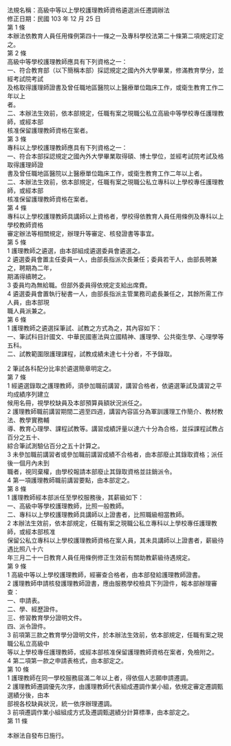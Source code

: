 法規名稱：高級中等以上學校護理教師資格遴選派任遷調辦法  
修正日期：民國 103 年 12 月 25 日  
第 1 條  
本辦法依教育人員任用條例第四十一條之一及專科學校法第二十條第二項規定訂定之。  
第 2 條  
高級中等學校護理教師應具有下列資格之一：  
一、符合教育部（以下簡稱本部）採認規定之國內外大學畢業，修滿教育學分，並經考試院考試  
及格取得護理師證書及曾任職地區醫院以上醫療單位臨床工作，或衛生教育工作二年以上  
者。  
二、本辦法生效前，依本部規定，任職有案之現職公私立高級中等學校專任護理教師，或經本部  
核准保留護理教師資格在案者。  
第 3 條  
專科以上學校護理教師應具有下列資格之一：  
一、符合本部採認規定之國內外大學畢業取得碩、博士學位，並經考試院考試及格取得護理師證  
書及曾任職地區醫院以上醫療單位臨床工作，或衛生教育工作二年以上者。  
二、本辦法生效前，依本部規定，任職有案之現職公私立專科以上學校專任護理教師，或經本部  
核准保留護理教師資格在案者。  
第 4 條  
專科以上學校護理教師具講師以上資格者，學校得依教育人員任用條例及專科以上學校教師資格  
審定辦法等相關規定，辦理升等審定、核發證書等事宜。  
第 5 條  
1 護理教師之遴選，由本部組成遴選委員會遴選之。  
2 遴選委員會置主任委員一人，由部長指派次長兼任；委員若干人，由部長聘兼之，聘期為二年，  
期滿得續聘之。  
3 委員均為無給職。但部外委員得依規定支給出席費。  
4 遴選委員會置執行秘書一人，由部長指派主管業務司處長兼任之，其餘所需工作人員，由本部現  
職人員派兼之。  
第 6 條  
1 護理教師之遴選採筆試、試教之方式為之，其內容如下：  
一、筆試科目計國文、中華民國憲法與立國精神、護理學、公共衛生學、心理學等五科。  
二、試教範圍限護理課程，試教成績未達七十分者，不予錄取。  


2 筆試各科配分比率於遴選簡章明定之。  
第 7 條  
1 經遴選錄取之護理教師，須參加職前講習，講習合格者，依遴選筆試及講習之平均成績序列建立  
候用名冊，視學校缺員及本部預算員額狀況派任之。  
2 護理教師職前講習期間二週至四週，講習內容區分為軍訓護理工作簡介、教材教法、教學實務輔  
導、教育心理學、課程試教等。講習成績評量以達六十分為合格，並採課程試教占百分之五十、  
綜合筆試測驗佔百分之五十計算之。  
3 未參加職前講習者或參加職前講習成績不合格者，由本部廢止其錄取資格；派任後一個月內未到  
職者，視同棄權，由學校報請本部廢止其錄取資格並註銷派令。  
4 第一項護理教師職前講習要點，由本部定之。  
第 8 條  
1 護理教師經本部派任至學校服務後，其薪級如下：  
一、高級中等學校護理教師，比照一般教師。  
二、專科以上學校護理教師具講師以上證書者，比照職級相當教師。  
2 本辦法生效前，依本部規定，任職有案之現職公私立專科以上學校專任護理教師，或經本部核准  
保留公私立專科以上學校護理教師資格在案人員，其未具講師以上證書者，薪級待遇比照八十六  
年三月二十一日教育人員任用條例修正生效前有關助教薪級待遇規定。  
第 9 條  
1 高級中等以上學校護理教師，經審查合格者，由本部發給護理教師證書。  
2 護理教師申請核發護理教師證書，應由服務學校檢具下列證件，報本部辦理審查：  
一、申請表。  
二、學、經歷證件。  
三、修習教育學分證明文件。  
四、派令證件。  
3 前項第三款之教育學分證明文件，於本辦法生效前，依本部規定，任職有案之現職公私立高級中  
等以上學校專任護理教師，或經本部核准保留護理教師資格在案者，免檢附之。  
4 第二項第一款之申請表格式，由本部定之。  
第 10 條  
1 護理教師在同一學校服務屆滿二年以上者，得依個人志願申請遷調。  
2 護理教師遷調優先次序，由護理教師代表組成遷調作業小組，依規定審定遷調甄選績分後，由本  
部視各校缺員狀況，統一依序辦理遷調。  
3 前項遷調作業小組組成方式及遷調甄選績分計算標準，由本部定之。  
第 11 條  


本辦法自發布日施行。  


